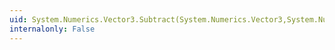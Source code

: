 ```yaml
---
uid: System.Numerics.Vector3.Subtract(System.Numerics.Vector3,System.Numerics.Vector3)
internalonly: False
---
```


